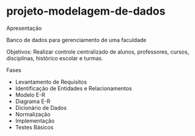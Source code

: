 # projeto-modelagem-de-dados

Apresentação

Banco de dados para gerenciamento de uma faculdade

Objetivos: Realizar controle centralizado de alunos, professores, cursos, disciplinas, histórico escolar e turmas.

Fases

- Levantamento de Requisitos
- Identificação de Entidades e Relacionamentos
- Modelo E-R
- Diagrama E-R
- Dicionário de Dados
- Normalização
- Implementação
- Testes Básicos
